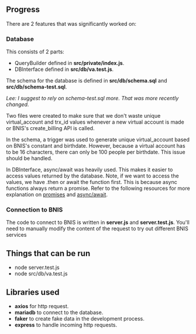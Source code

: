 ## Progress
There are 2 features that was significantly worked on:

### Database
This consists of 2 parts:
- QueryBuilder defined in **src/private/index.js**.
- DBInterface defined in **src/db/va.test.js**.

The schema for the database is defined in **src/db/schema.sql** and **src/db/schema-test.sql**.

_Lee: I suggest to rely on schema-test.sql more. That was more recently changed._  

Two files were created to make sure that we don't waste unique virtual_account and trx_id values whenever a new virtual account is made or BNIS's create_billing API is called.

In the schema, a trigger was used to generate unique virtual_account based on BNIS's constant and birthdate. However, because a virtual account has to be 16 characters, there can only be 100 people per birthdate. This issue should be handled.

In DBInterface, async/await was heavily used. This makes it easier to access values returned by the database. Note, if we want to access the values, we have .then or await the function first. This is because async functions always return a promise. Refer to the following resources for more explanation on [promises](https://davidwalsh.name/promises) and [async/await](https://davidwalsh.name/async-await).

### Connection to BNIS
The code to connect to BNIS is written in **server.js** and **server.test.js**. You'll need to manually modify the content of the request to try out different BNIS services 

## Things that can be run
- node server.test.js
- node src/db/va.test.js

## Libraries used
- **axios** for http request.
- **mariadb** to connect to the database.
- **faker** to create fake data in the development process.
- **express** to handle incoming http requests. 
